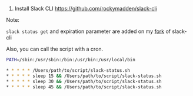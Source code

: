1. Install Slack CLI https://github.com/rockymadden/slack-cli

Note: 

`slack status get` and expiration parameter are added on my [fork](https://github.com/skylerfenn/slack-cli) of slack-cli

Also, you can call the script with a cron. 

```sh
PATH=/sbin:/usr/sbin:/bin:/usr/bin:/usr/local/bin

* * * * * /Users/path/to/script/slack-status.sh
* * * * * sleep 15 && /Users/path/to/script/slack-status.sh
* * * * * sleep 30 && /Users/path/to/script/slack-status.sh
* * * * * sleep 45 && /Users/path/to/script/slack-status.sh
```
